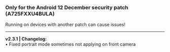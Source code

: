 ### Only for the Android 12 December security patch (A725FXXU4BULA)
Running on devices with another patch can cause issues!

---
<b>v2.3.1 | Changelog:</b><br/>• Fixed portrait mode sometimes not applying on front camera
